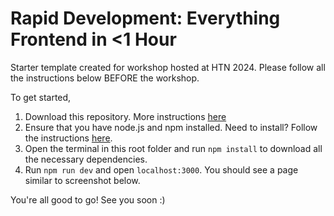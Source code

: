 # Rapid Development: Everything Frontend in <1 Hour
Starter template created for workshop hosted at HTN 2024. Please follow all the instructions below BEFORE the workshop.

To get started,
1. Download this repository. More instructions [here](https://docs.github.com/en/repositories/working-with-files/using-files/downloading-source-code-archives)
2. Ensure that you have node.js and npm installed. Need to install? Follow the instructions [here](https://docs.npmjs.com/downloading-and-installing-node-js-and-npm).
3. Open the terminal in this root folder and run `npm install` to download all the necessary dependencies.
4. Run `npm run dev` and open `localhost:3000`. You should see a page similar to screenshot below.

You're all good to go! See you soon :) 
